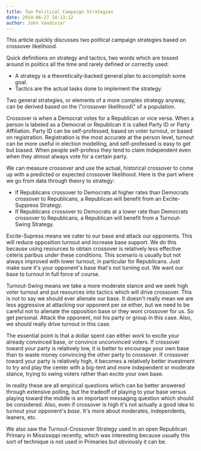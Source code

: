 ```yaml
---
title: Two Political Campaign Strategies
date: 2014-06-27 14:13:12
author: John Vandivier
---
```




This article quickly discusses two political campaign strategies based on crossover likelihood.

Quick definitions on strategy and tactics, two words which are tossed around in politics all the time and rarely defined or correctly used:
<ul>
	<li>A strategy is a theoretically-backed general plan to accomplish some goal.</li>
	<li>Tactics are the actual tasks done to implement the strategy.</li>
</ul>
Two general strategies, or elements of a more complex strategy anyway, can be derived based on the \"crossover likelihood\" of a population.

Crossover is when a Democrat votes for a Republican or vice versa. When a person is labeled as a Democrat or Republican it is called Party ID or Party Affiliation. Party ID can be self-professed, based on voter turnout, or based on registration. Registration is the most accurate at the person level, turnout can be more useful in election modelling, and self-professed is easy to get but biased. When people self-profess they tend to claim Independent even when they almost always vote for a certain party.

We can measure crossover and use the actual, historical crossover to come up with a predicted or expected crossover likelihood. Here is the part where we go from data through theory to strategy:
<ul>
	<li>If Republicans crossover to Democrats at higher rates than Democrats crossover to Republicans, a Republican will benefit from an Excite-Suppress Strategy.</li>
	<li>If Republicans crossover to Democrats at a lower rate than Democrats crossover to Republicans, a Republican will benefit from a Turnout-Swing Strategy.</li>
</ul>
Excite-Supress means we cater to our base and attack our opponents. This will reduce opposition turnout and increase base support. We do this because using resources to obtain crossover is relatively less effective ceteris paribus under these conditions. This scenario is usually but not always improved with lower turnout, in particular for Republicans. Just make sure it's your opponent's base that's not turning out. We want our base to turnout in full force of course.

Turnout-Swing means we take a more moderate stance and we seek high voter turnout and put resources into tactics which will drive crossover. This is not to say we should ever alienate our base. It doesn't really mean we are less aggressive at attacking our opponent per se either, but we need to be careful not to alienate the opposition base or they wont crossover for us. So get personal. Attack the opponent, not his party or group in this case. Also, we should really drive turnout in this case.

The essential point is that a dollar spent can either work to excite your already convinced base, or convince unconvinced voters. If crossover toward your party is relatively low, it is better to encourage your own base than to waste money convincing the other party to crossover. If crossover toward your party is relatively high, it becomes a relatively better investment to try and play the center with a big-tent and more independent or moderate stance, trying to swing voters rather than excite your own base.

In reality these are all empirical questions which can be better answered through extensive polling, but the tradeoff of playing to your base versus playing toward the middle is an important messaging question which should be considered. Also, even if crossover is high it's not actually a good idea to turnout your opponent's <em>base</em>. It's more about moderates, independents, leaners, etc.

We also saw the Turnout-Crossover Strategy used in an open Republican Primary in Mississippi recently, which was interesting because usually this sort of technique is not used in Primaries but obviously it can be.